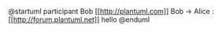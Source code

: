 @startuml
participant Bob [[http://plantuml.com]]
Bob -> Alice : [[http://forum.plantuml.net]] hello
@enduml

